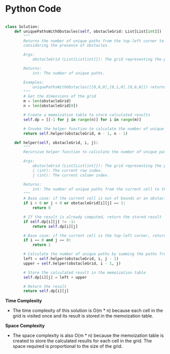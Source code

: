# Python Code

```python 

class Solution:
    def uniquePathsWithObstacles(self, obstacleGrid: List[List[int]]) -> int:
        """
        Returns the number of unique paths from the top-left corner to the bottom-right corner of the grid,
        considering the presence of obstacles.

        Args:
            obstacleGrid (List[List[int]]): The grid representing the presence of obstacles.

        Returns:
            int: The number of unique paths.

        Examples:
            uniquePathsWithObstacles([[0,0,0],[0,1,0],[0,0,0]]) returns 2, as there are 2 unique paths.
        """
        # Get the dimensions of the grid
        m = len(obstacleGrid)
        n = len(obstacleGrid[0])

        # Create a memoization table to store calculated results
        self.dp = [[-1 for j in range(n)] for i in range(m)]

        # Invoke the helper function to calculate the number of unique paths
        return self.helper(obstacleGrid, m - 1, n - 1)

    def helper(self, obstacleGrid, i, j):
        """
        Recursive helper function to calculate the number of unique paths.

        Args:
            obstacleGrid (List[List[int]]): The grid representing the presence of obstacles.
            i (int): The current row index.
            j (int): The current column index.

        Returns:
            int: The number of unique paths from the current cell to the bottom-right corner.
        """
        # Base case: if the current cell is out of bounds or an obstacle, return 0
        if i < 0 or j < 0 or obstacleGrid[i][j] == 1:
            return 0

        # If the result is already computed, return the stored result
        if self.dp[i][j] != -1:
            return self.dp[i][j]

        # Base case: if the current cell is the top-left corner, return 1
        if i == 0 and j == 0:
            return 1

        # Calculate the number of unique paths by summing the paths from the left and upper cells
        left = self.helper(obstacleGrid, i, j - 1)
        upper = self.helper(obstacleGrid, i - 1, j)

        # Store the calculated result in the memoization table
        self.dp[i][j] = left + upper

        # Return the result
        return self.dp[i][j]


```

**Time Complexity**
- The time complexity of this solution is O(m * n) because each cell in the grid is visited once and its result is stored in the memoization table.

**Space Complexity**
- The space complexity is also O(m * n) because the memoization table is created to store the calculated results for each cell in the grid. The space required is proportional to the size of the grid.
